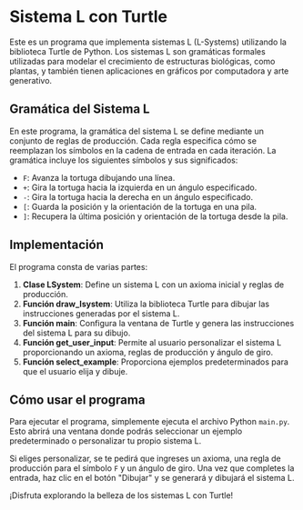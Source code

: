 # Sistema L con Turtle

Este es un programa que implementa sistemas L (L-Systems) utilizando la biblioteca Turtle de Python. Los sistemas L son gramáticas formales utilizadas para modelar el crecimiento de estructuras biológicas, como plantas, y también tienen aplicaciones en gráficos por computadora y arte generativo.

## Gramática del Sistema L

En este programa, la gramática del sistema L se define mediante un conjunto de reglas de producción. Cada regla especifica cómo se reemplazan los símbolos en la cadena de entrada en cada iteración. La gramática incluye los siguientes símbolos y sus significados:

- `F`: Avanza la tortuga dibujando una línea.
- `+`: Gira la tortuga hacia la izquierda en un ángulo especificado.
- `-`: Gira la tortuga hacia la derecha en un ángulo especificado.
- `[`: Guarda la posición y la orientación de la tortuga en una pila.
- `]`: Recupera la última posición y orientación de la tortuga desde la pila.

## Implementación

El programa consta de varias partes:

1. **Clase LSystem**: Define un sistema L con un axioma inicial y reglas de producción.
2. **Función draw_lsystem**: Utiliza la biblioteca Turtle para dibujar las instrucciones generadas por el sistema L.
3. **Función main**: Configura la ventana de Turtle y genera las instrucciones del sistema L para su dibujo.
4. **Función get_user_input**: Permite al usuario personalizar el sistema L proporcionando un axioma, reglas de producción y ángulo de giro.
5. **Función select_example**: Proporciona ejemplos predeterminados para que el usuario elija y dibuje.

## Cómo usar el programa

Para ejecutar el programa, simplemente ejecuta el archivo Python `main.py`. Esto abrirá una ventana donde podrás seleccionar un ejemplo predeterminado o personalizar tu propio sistema L.

Si eliges personalizar, se te pedirá que ingreses un axioma, una regla de producción para el símbolo `F` y un ángulo de giro. Una vez que completes la entrada, haz clic en el botón "Dibujar" y se generará y dibujará el sistema L.

¡Disfruta explorando la belleza de los sistemas L con Turtle!
